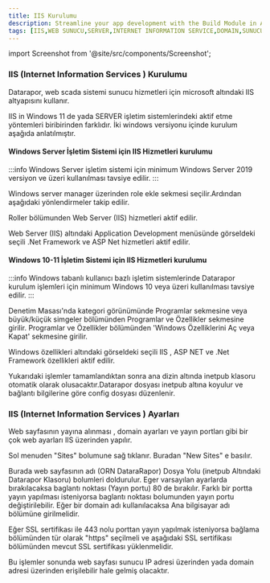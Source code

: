 ```yaml
---
title: IIS Kurulumu
description: Streamline your app development with the Build Module in Appcircle, offering automated builds for iOS and Android platforms.
tags: [IIS,WEB SUNUCU,SERVER,INTERNET INFORMATION SERVICE,DOMAIN,SUNUCU]
---
```


 
import Screenshot from '@site/src/components/Screenshot';

### IIS (Internet Information Services ) Kurulumu

Datarapor, web scada sistemi sunucu hizmetleri için microsoft altındaki IIS altyapısını kullanır.


IIS in Windows 11 de yada SERVER işletim sistemlerindeki aktif etme yöntemleri biribirinden farklıdır.
İki windows versiyonu içinde kurulum aşağıda anlatılmıştır.




#### Windows Server İşletim Sistemi için IIS Hizmetleri kurulumu

:::info
Windows Server işletim sistemi için minimum Windows Server 2019 versiyon ve üzeri kullanılması tavsiye edilir.
:::

Windows server manager üzerinden role ekle sekmesi seçilir.Ardından aşağıdaki yönlendirmeler takip edilir.

<Screenshot url='/img/web7.png' />



<Screenshot url='/img/web8.png' />


Roller bölümunden Web Server (IIS) hizmetleri aktif edilir.


<Screenshot url='/img/web9.png' />

Web Server (IIS) altındaki Application Development menüsünde görseldeki seçili .Net Framework ve ASP Net hizmetleri aktif edilir.



#### Windows 10-11 İşletim Sistemi için IIS Hizmetleri kurulumu

:::info
Windows tabanlı kullanıcı bazlı işletim sistemlerinde Datarapor kurulum işlemleri için  minimum Windows 10 veya üzeri kullanılması tavsiye edilir.
:::

Denetim Masası'nda kategori görünümünde Programlar sekmesine veya büyük/küçük simgeler bölümünden Programlar ve Özellikler sekmesine girilir. Programlar ve Özellikler bölümünden 'Windows Özelliklerini Aç veya Kapat' sekmesine girilir.





<Screenshot url='/img/web12.png' />



Windows özellikleri altındaki görseldeki seçili  IIS , ASP NET ve .Net Framework özellikleri aktif edilir.

<Screenshot url='/img/web15.png' />


Yukarıdaki işlemler tamamlandıktan sonra ana dizin altında inetpub klasoru otomatik olarak olusacaktır.Datarapor dosyası inetpub altına koyulur ve bağlantı bilgilerine göre config dosyası düzenlenir.



### IIS (Internet Information Services ) Ayarları

Web sayfasının yayına alınması , domain ayarları ve yayın portları gibi bir çok web ayarları IIS üzerinden yapılır.

Sol menuden "Sites" bolumune sağ tıklanır. Buradan "New Sites" e basılır.

<Screenshot url='/img/web21.png' />




<Screenshot url='/img/web22.png' /> 


Burada web sayfasının adı (ORN  DataraRapor) 
Dosya Yolu (inetpub Altındaki Datarapor Klasoru) bolumleri doldurulur.
Eger varsayılan ayarlarda bırakılacaksa baglantı noktası (Yayın portu) 80 de bırakılır.
Farklı bir portta yayın yapılması isteniyorsa baglantı noktası bolumunden yayın portu değiştirilebilir.
Eğer bir domain adı kullanılacaksa Ana bilgisayar adı bölümüne girilmelidir.


<Screenshot url='/img/web20.png' /> 

Eğer SSL sertifikası ile 443 nolu porttan yayın yapılmak isteniyorsa bağlama bölümünden tür olarak "https" seçilmeli ve aşağıdaki SSL sertifikası bölümünden mevcut SSL sertifikası yüklenmelidir.



Bu işlemler sonunda web sayfası sunucu IP adresi üzerinden yada domain adresi üzerinden erişilebilir hale gelmiş olacaktır.




 